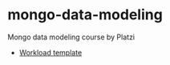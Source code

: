 # mongo-data-modeling
Mongo data modeling course by Platzi

- [Workload template](https://drive.google.com/file/d/1vjUfujfZNQWKqbymEYwRLbHSgoHTVvKI/view)